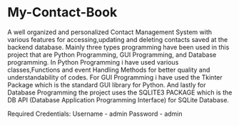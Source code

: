 # My-Contact-Book
A well organized and personalized Contact Management System with various features for accessing,updating and deleting contacts saved at the backend database.
Mainly three types programming have been used in this project that are Python Programming, GUI Programming, and Database programming.
In Python Programming i have used various classes,Functions and event Handling Methods for better quality and understandability of codes.
For GUI Programming i have used the Tkinter Package which is the standard GUI library for Python.
And lastly for Database Programming the project uses the SQLITE3 PACKAGE which is the DB API (Database Application Programming Interface) for SQLite Database.

Required Credentials:
Username - admin
Password - admin
